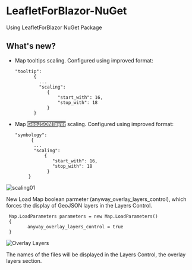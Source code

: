 # LeafletForBlazor-NuGet
 Using LeafletForBlazor NuGet Package

## What's new?

 - Map tooltips scaling. Configured using improved format:

       "tooltip":
              {
                ...
                "scaling": 
                   {
                       "start_with": 16,
                       "stop_with": 18
                   }
              }

 - Map <span style="font-weight:bold;color:white;background-color:gray;">GeoJSON layer</span> scaling. Configured using improved format:

       "symbology":
             {
              ...
              "scaling": 
                  {
                     "start_with": 16,
                     "stop_with": 18
                   }
            }

![scaling01](https://user-images.githubusercontent.com/8348463/221374917-8a662947-6ae7-4ddb-9cf7-7ae79329c72b.gif)


New Load Map boolean parmeter (anyway_overlay_layers_control), which forces the display of GeoJSON layers in the Layers Control.


     Map.LoadParameters parameters = new Map.LoadParameters()
     {
            anyway_overlay_layers_control = true
     }
     
![Overlay Layers](https://user-images.githubusercontent.com/8348463/222403645-808e878c-79d1-425f-a302-38ab09718f78.gif)


The names of the files will be displayed in the Layers Control, the overlay layers section.

